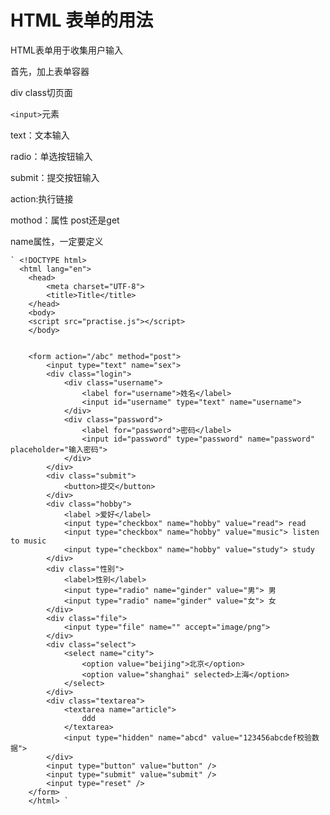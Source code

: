 # HTML 表单的用法

HTML表单用于收集用户输入

首先，加上表单容器<form> </form>

div class切页面

`<input>`元素

text：文本输入

radio：单选按钮输入

submit：提交按钮输入

action:执行链接

mothod：属性 post还是get

name属性，一定要定义

    ` <!DOCTYPE html>
      <html lang="en">
		<head>
		    <meta charset="UTF-8">
		    <title>Title</title>
		</head>
		<body>
		<script src="practise.js"></script>
		</body>
		
		
		<form action="/abc" method="post">
		    <input type="text" name="sex">
		    <div class="login">
		        <div class="username">
		            <label for="username">姓名</label>
		            <input id="username" type="text" name="username">
		        </div>
		        <div class="password">
		            <label for="password">密码</label>
		            <input id="password" type="password" name="password" placeholder="输入密码">
		        </div>
		    </div>
		    <div class="submit">
		        <button>提交</button>
		    </div>
		    <div class="hobby">
		        <label >爱好</label>
		        <input type="checkbox" name="hobby" value="read"> read
		        <input type="checkbox" name="hobby" value="music"> listen to music
		        <input type="checkbox" name="hobby" value="study"> study
		    </div>
		    <div class="性别">
		        <label>性别</label>
		        <input type="radio" name="ginder" value="男"> 男
		        <input type="radio" name="ginder" value="女"> 女
		    </div>
		    <div class="file">
		        <input type="file" name="" accept="image/png">
		    </div>
		    <div class="select">
		        <select name="city">
		            <option value="beijing">北京</option>
		            <option value="shanghai" selected>上海</option>
		        </select>
		    </div>
		    <div class="textarea">
		        <textarea name="article">
		            ddd
		        </textarea>
		        <input type="hidden" name="abcd" value="123456abcdef校验数据">
		    </div>
		    <input type="button" value="button" />
		    <input type="submit" value="submit" />
		    <input type="reset" />
		</form>
		</html> `
